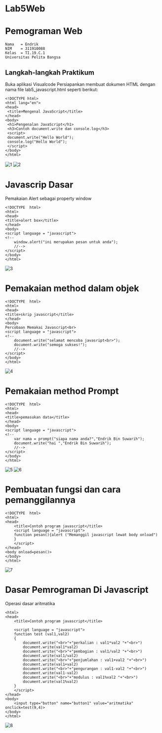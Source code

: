 # Lab5Web
# Pemograman Web
~~~
Nama   = Endrik
NIM    = 311910088
Kelas  = TI.19.C.1
Universitas Pelita Bangsa
~~~
## Langkah-langkah Praktikum
Buka aplikasi Visualcode 
Persiapankan membuat dokumen HTML dengan nama file lab5_javascript.html seperti berikut:
~~~
<!DOCTYPE html>
<html lang="en">
<head>
 <title>Mengenal JavaScript</title>
</head>
<body>
 <h1>Pengenalan JavaScript</h1>
 <h3>Contoh document.write dan console.log</h3>
 <script>
 document.write("Hello World");
 console.log("Hello World");
 </script>
</body>
</html>
~~~
![1](https://user-images.githubusercontent.com/81820421/116763805-077e8a00-aa49-11eb-8cb9-c3e496d1ade7.JPG)
![2](https://user-images.githubusercontent.com/81820421/116763977-9f7c7380-aa49-11eb-96b7-5aa113a36b48.JPG)
　　
# Javascrip Dasar
Pemakaian Alert sebagai property window
~~~
<!DOCTYPE  html>
<html>
<head>
<title>alert box</title>
</head>
<body>
<script language = "javascript">
<!--
    window.alert("ini merupakan pesan untuk anda");
    //-->
</script>
</body>
</html>
~~~
![3](https://user-images.githubusercontent.com/81820421/116764160-54af2b80-aa4a-11eb-8192-396d959d3407.JPG)

# Pemakaian method dalam objek
~~~
<!DOCTYPE  html>
<html>
<head>
<title>skrip javascript</title>
</head>
<body>
Percobaan Memakai Javascript<br> 
<script language = "javascript">
<!--
    document.write("selamat mencoba javasript<br>");
    document.write("semoga sukses!");
    //-->
</script>
</body>
</html>
~~~
![4](https://user-images.githubusercontent.com/81820421/116764252-bd96a380-aa4a-11eb-85b9-9c9d2d611b07.JPG)

# Pemakaian method Prompt
~~~
<!DOCTYPE  html>
<html>
<head>
<title>pemasukan data</title>
</head>
<body>
<script language = "javascript">
<!--
    var nama = prompt("siapa nama anda?","Endrik Bin Suwarih");
    document.write("hai ","Endrik Bin Suwarih");
    //-->
</script>
</body>
</html>
~~~
![5](https://user-images.githubusercontent.com/81820421/116764490-7361f200-aa4b-11eb-8cbb-7aad65be1eb2.JPG)
![6](https://user-images.githubusercontent.com/81820421/116764567-b4f29d00-aa4b-11eb-8281-61e79bb100f8.JPG)
# Pembuatan fungsi dan cara pemanggilannya
~~~
<!DOCTYPE  html>
<html>
<head>
    <title>Contoh program javascript</title>
    <script language = "javascript">
    function pesan(){alert ("Memanggil javascript lewat body onload")
    }
    </script>
</head>
<body onload=pesan()>
</body>
</html>
~~~
![7](https://user-images.githubusercontent.com/81820421/116764699-19156100-aa4c-11eb-86cc-29377657ffea.JPG)
# Dasar Pemrograman Di Javascript
Operasi dasar aritmatika
~~~
<html>
<head>
    <title>Contoh program javascript</title>

    <script language = "javascript">
    function test (val1,val2)
    {   
        document.write("<br>"+"perkalian : val1*val2 "+"<br>")
        document.write(val1*val2)
        document.write("<br>"+"pembagian : val1/val2 "+"<br>")
        document.write(val1/val2)
        document.write("<br>"+"penjumlahan : val1+val2 "+"<br>")
        document.write(val1+val2)
        document.write("<br>"+"pengurangan : val1-val2 "+"<br>")
        document.write(val1-val2)
        document.write("<br>"+"modulus : val1%val2 "+"<br>")
        document.write(val1%val2)
    }
    </script>
</head>
<body>
    <input type="button" name="button1" value="aritmatika" onclick=test(9,4)>
</body>
</html>
~~~
![8](https://user-images.githubusercontent.com/81820421/116764815-8c1ed780-aa4c-11eb-8251-f08d645f9e1b.JPG)





